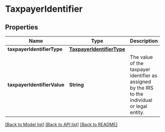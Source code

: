 # TaxpayerIdentifier

## Properties
Name | Type | Description | Notes
------------ | ------------- | ------------- | -------------
**taxpayerIdentifierType** | [**TaxpayerIdentifierType**](TaxpayerIdentifierType.md) |  | 
**taxpayerIdentifierValue** | **String** | The value of the taxpayer identifier as assigned by the IRS to the individual or legal entity. | 

[[Back to Model list]](../README.md#documentation-for-models) [[Back to API list]](../README.md#documentation-for-api-endpoints) [[Back to README]](../README.md)


